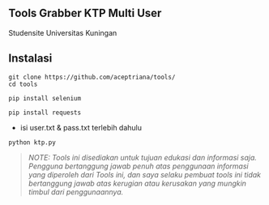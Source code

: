 ## Tools Grabber KTP Multi User
 Studensite Universitas Kuningan


## Instalasi
```
git clone https://github.com/aceptriana/tools/
cd tools
```
```
pip install selenium
```
```
pip install requests
```
* isi user.txt & pass.txt terlebih dahulu 
```
python ktp.py
```

> _NOTE: 
Tools ini disediakan untuk tujuan edukasi dan informasi saja. Pengguna bertanggung jawab penuh atas penggunaan informasi yang diperoleh dari Tools ini, dan saya selaku pembuat tools ini tidak bertanggung jawab atas kerugian atau kerusakan yang mungkin timbul dari penggunaannya._
